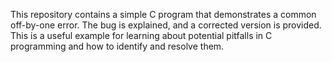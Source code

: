 This repository contains a simple C program that demonstrates a common off-by-one error.  The bug is explained, and a corrected version is provided.  This is a useful example for learning about potential pitfalls in C programming and how to identify and resolve them.